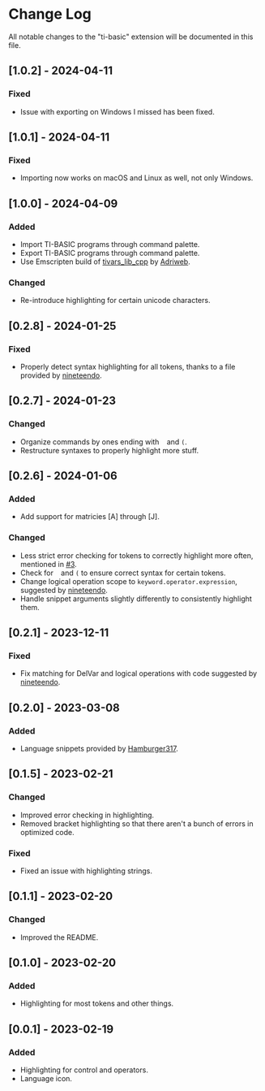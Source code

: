 # Change Log

All notable changes to the "ti-basic" extension will be documented in this file.

## [1.0.2] - 2024-04-11

### Fixed

- Issue with exporting on Windows I missed has been fixed.

## [1.0.1] - 2024-04-11

### Fixed

- Importing now works on macOS and Linux as well, not only Windows.

## [1.0.0] - 2024-04-09

### Added

- Import TI-BASIC programs through command palette.
- Export TI-BASIC programs through command palette.
- Use Emscripten build of [tivars_lib_cpp](https://github.com/adriweb/tivars_lib_cpp) by [Adriweb](https://github.com/adriweb/tivars_lib_cpp).

### Changed

- Re-introduce highlighting for certain unicode characters.

## [0.2.8] - 2024-01-25

### Fixed

- Properly detect syntax highlighting for all tokens, thanks to a file provided by [nineteendo](https://github.com/nineteendo).

## [0.2.7] - 2024-01-23

### Changed

- Organize commands by ones ending with ` ` and `(`.
- Restructure syntaxes to properly highlight more stuff.

## [0.2.6] - 2024-01-06

### Added

- Add support for matricies [A] through [J].

### Changed

- Less strict error checking for tokens to correctly highlight more often, mentioned in [#3](https://github.com/TIny-Hacker/language-ti-basic/issues/3).
- Check for ` ` and `(` to ensure correct syntax for certain tokens.
- Change logical operation scope to `keyword.operator.expression`, suggested by [nineteendo](https://github.com/nineteendo).
- Handle snippet arguments slightly differently to consistently highlight them.

## [0.2.1] - 2023-12-11

### Fixed

- Fix matching for DelVar and logical operations with code suggested by [nineteendo](https://github.com/nineteendo).

## [0.2.0] - 2023-03-08

### Added

- Language snippets provided by [Hamburger317](https://github.com/Hamburger317).

## [0.1.5] - 2023-02-21

### Changed

- Improved error checking in highlighting.
- Removed bracket highlighting so that there aren't a bunch of errors in optimized code.

### Fixed

- Fixed an issue with highlighting strings.

## [0.1.1] - 2023-02-20

### Changed

- Improved the README.

## [0.1.0] - 2023-02-20

### Added

- Highlighting for most tokens and other things.

## [0.0.1] - 2023-02-19

### Added

- Highlighting for control and operators.
- Language icon.
